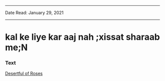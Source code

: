 
---

Date Read: January 29, 2021

---


# kal ke liye kar aaj nah ;xissat sharaab me;N


### Text

[Desertful of Roses](http://www.columbia.edu/itc/mealac/pritchett/00ghalib/098/index_098.html)

